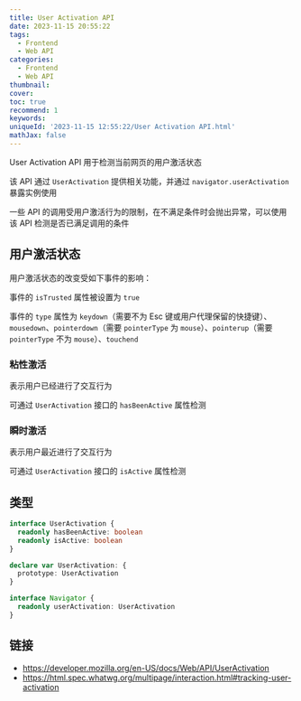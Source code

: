 ```yaml
---
title: User Activation API
date: 2023-11-15 20:55:22
tags:
  - Frontend
  - Web API
categories:
  - Frontend
  - Web API
thumbnail:
cover:
toc: true
recommend: 1
keywords:
uniqueId: '2023-11-15 12:55:22/User Activation API.html'
mathJax: false
---
```


User Activation API 用于检测当前网页的用户激活状态

该 API 通过 `UserActivation` 提供相关功能，并通过 `navigator.userActivation` 暴露实例使用

一些 API 的调用受用户激活行为的限制，在不满足条件时会抛出异常，可以使用该 API 检测是否已满足调用的条件

## 用户激活状态

用户激活状态的改变受如下事件的影响：

事件的 `isTrusted` 属性被设置为 `true`

事件的 `type` 属性为 `keydown`（需要不为 Esc 键或用户代理保留的快捷键）、`mousedown`、`pointerdown`（需要 `pointerType` 为 `mouse`）、`pointerup`（需要 `pointerType` 不为 `mouse`）、`touchend`

### 粘性激活

表示用户已经进行了交互行为

可通过 `UserActivation` 接口的 `hasBeenActive` 属性检测

### 瞬时激活

表示用户最近进行了交互行为

可通过 `UserActivation` 接口的 `isActive` 属性检测

## 类型

```ts
interface UserActivation {
  readonly hasBeenActive: boolean
  readonly isActive: boolean
}

declare var UserActivation: {
  prototype: UserActivation
}

interface Navigator {
  readonly userActivation: UserActivation
}
```

## 链接

* <https://developer.mozilla.org/en-US/docs/Web/API/UserActivation>
* <https://html.spec.whatwg.org/multipage/interaction.html#tracking-user-activation>
